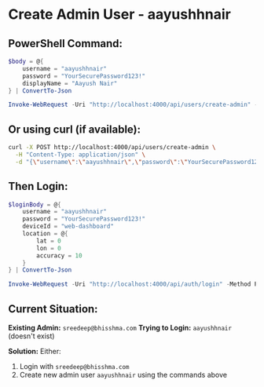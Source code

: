 # Create Admin User - aayushhnair

## PowerShell Command:

```powershell
$body = @{
    username = "aayushhnair"
    password = "YourSecurePassword123!"
    displayName = "Aayush Nair"
} | ConvertTo-Json

Invoke-WebRequest -Uri "http://localhost:4000/api/users/create-admin" -Method POST -Body $body -ContentType "application/json"
```

## Or using curl (if available):

```bash
curl -X POST http://localhost:4000/api/users/create-admin \
  -H "Content-Type: application/json" \
  -d "{\"username\":\"aayushhnair\",\"password\":\"YourSecurePassword123!\",\"displayName\":\"Aayush Nair\"}"
```

## Then Login:

```powershell
$loginBody = @{
    username = "aayushhnair"
    password = "YourSecurePassword123!"
    deviceId = "web-dashboard"
    location = @{
        lat = 0
        lon = 0
        accuracy = 10
    }
} | ConvertTo-Json

Invoke-WebRequest -Uri "http://localhost:4000/api/auth/login" -Method POST -Body $loginBody -ContentType "application/json"
```

## Current Situation:

**Existing Admin:** `sreedeep@bhisshma.com`
**Trying to Login:** `aayushhnair` (doesn't exist)

**Solution:** Either:
1. Login with `sreedeep@bhisshma.com` 
2. Create new admin user `aayushhnair` using the commands above

